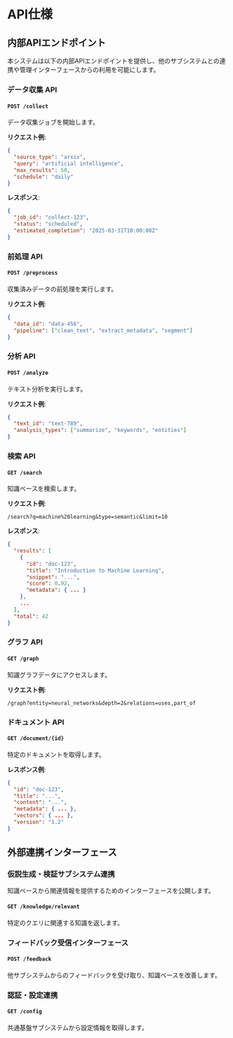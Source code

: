 # API仕様

## 内部APIエンドポイント

本システムは以下の内部APIエンドポイントを提供し、他のサブシステムとの連携や管理インターフェースからの利用を可能にします。

### データ収集 API

#### `POST /collect`
データ収集ジョブを開始します。

**リクエスト例**:
```json
{
  "source_type": "arxiv",
  "query": "artificial intelligence",
  "max_results": 50,
  "schedule": "daily"
}
```

**レスポンス**:
```json
{
  "job_id": "collect-123",
  "status": "scheduled",
  "estimated_completion": "2025-03-31T10:00:00Z"
}
```

### 前処理 API

#### `POST /preprocess`
収集済みデータの前処理を実行します。

**リクエスト例**:
```json
{
  "data_id": "data-456",
  "pipeline": ["clean_text", "extract_metadata", "segment"]
}
```

### 分析 API

#### `POST /analyze`
テキスト分析を実行します。

**リクエスト例**:
```json
{
  "text_id": "text-789",
  "analysis_types": ["summarize", "keywords", "entities"]
}
```

### 検索 API

#### `GET /search`
知識ベースを検索します。

**リクエスト例**:
```
/search?q=machine%20learning&type=semantic&limit=10
```

**レスポンス**:
```json
{
  "results": [
    {
      "id": "doc-123",
      "title": "Introduction to Machine Learning",
      "snippet": "...",
      "score": 0.92,
      "metadata": { ... }
    },
    ...
  ],
  "total": 42
}
```

### グラフ API

#### `GET /graph`
知識グラフデータにアクセスします。

**リクエスト例**:
```
/graph?entity=neural_networks&depth=2&relations=uses,part_of
```

### ドキュメント API

#### `GET /document/{id}`
特定のドキュメントを取得します。

**レスポンス例**:
```json
{
  "id": "doc-123",
  "title": "...",
  "content": "...",
  "metadata": { ... },
  "vectors": { ... },
  "version": "1.2"
}
```

## 外部連携インターフェース

### 仮説生成・検証サブシステム連携

知識ベースから関連情報を提供するためのインターフェースを公開します。

#### `GET /knowledge/relevant`
特定のクエリに関連する知識を返します。

### フィードバック受信インターフェース

#### `POST /feedback`
他サブシステムからのフィードバックを受け取り、知識ベースを改善します。

### 認証・設定連携

#### `GET /config`
共通基盤サブシステムから設定情報を取得します。